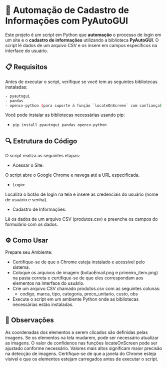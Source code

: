 # 🚀 Automação de Cadastro de Informações com PyAutoGUI

Este projeto é um script em Python que **automação** o processo de login em um site e o **cadastro de informações** utilizando a biblioteca **PyAutoGUI**. O script lê dados de um arquivo CSV e os insere em campos específicos na interface do usuário.

## 📋 Requisitos

Antes de executar o script, verifique se você tem as seguintes bibliotecas instaladas:

```bash
- pyautogui
- pandas
- opencv-python (para suporte à função `locateOnScreen` com confiança)
```

Você pode instalar as bibliotecas necessárias usando pip:

- `pip install pyautogui pandas opencv-python`

## 🔍 Estrutura do Código
O script realiza as seguintes etapas:

- Acessar o Site:

O script abre o Google Chrome e navega até a URL especificada.

- Login:

Localiza o botão de login na tela e insere as credenciais do usuário (nome de usuário e senha).

- Cadastro de Informações:

Lê os dados de um arquivo CSV (produtos.csv) e preenche os campos do formulário com os dados.
## ⚙️ Como Usar
Prepare seu Ambiente:

  - Certifique-se de que o Chrome esteja instalado e acessível pelo sistema.
  - Coloque os arquivos de imagem (botaoEmail.png e primeiro_item.png) na pasta correta e certifique-se de que eles correspondam aos elementos na interface do usuário.
  - Crie um arquivo CSV chamado produtos.csv com as seguintes colunas:
    - codigo, marca, tipo, categoria, preco_unitario, custo, obs
  - Execute o script em um ambiente Python onde as bibliotecas necessárias estão instaladas.

## 📝 Observações
As coordenadas dos elementos a serem clicados são definidas pelas imagens. Se os elementos na tela mudarem, pode ser necessário atualizar as imagens.
O valor de confidence nas funções locateOnScreen pode ser ajustado conforme necessário. Valores mais altos significam maior precisão na detecção de imagens.
Certifique-se de que a janela do Chrome esteja visível e que os elementos estejam carregados antes de executar o script.
